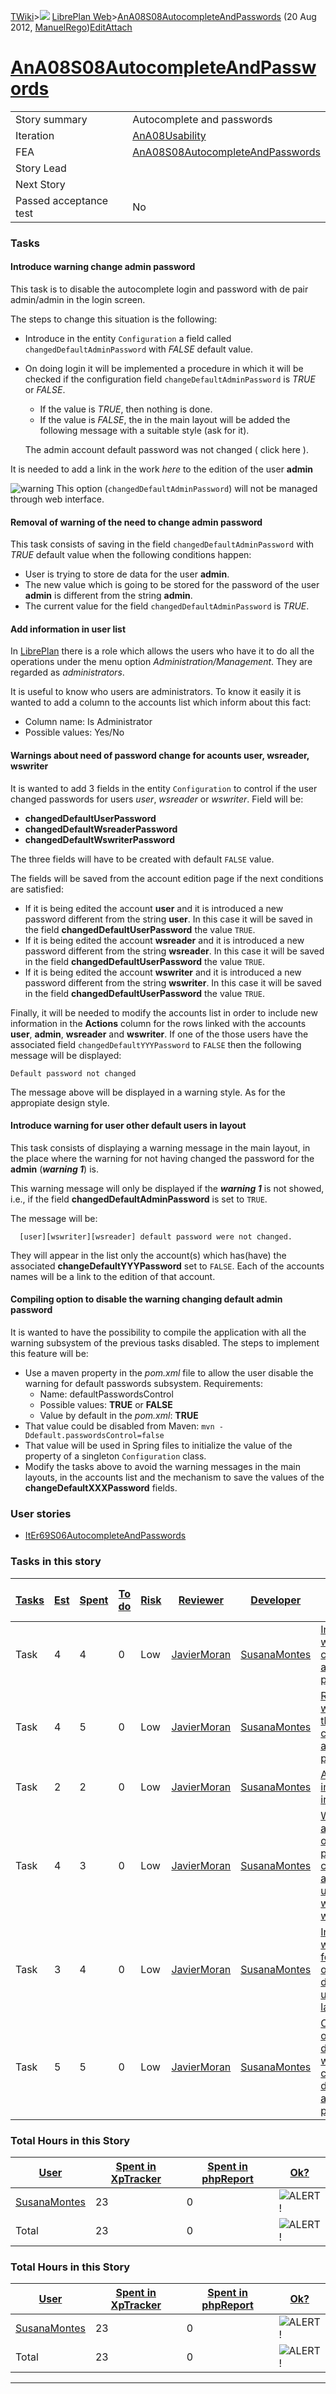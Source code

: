 [TWiki](/twiki/Main/WebHome)&gt;![](/twiki/TWiki/TWikiDocGraphics/web-bg-small.gif) [LibrePlan Web](/twiki/LibrePlan/WebHome)&gt;[AnA08S08AutocompleteAndPasswords](http://wiki.libreplan-enterprise.com/twiki/LibrePlan/AnA08S08AutocompleteAndPasswords "Topic revision: 10 (20 Aug 2012 - 09:52:45)") (20 Aug 2012, [ManuelRego](/twiki/Main/ManuelRego))[Edit](http://wiki.libreplan-enterprise.com/twiki/bin/edit/LibrePlan/AnA08S08AutocompleteAndPasswords?t=1520337844 "Edit this topic text")[Attach](/twiki/bin/attach/LibrePlan/AnA08S08AutocompleteAndPasswords "Attach an image or document to this topic")

 [AnA08S08AutocompleteAndPasswords](/twiki/LibrePlan/AnA08S08AutocompleteAndPasswords)
==================================================================================================================================================



|                        |                                                                                                |
|------------------------|------------------------------------------------------------------------------------------------|
| Story summary          | Autocomplete and passwords                                                                     |
| Iteration              | [AnA08Usability](/twiki/LibrePlan/AnA08Usability)                                     |
| FEA                    | [AnA08S08AutocompleteAndPasswords](/twiki/LibrePlan/AnA08S08AutocompleteAndPasswords) |
| Story Lead             |                                                                                                |
| Next Story             |                                                                                                |
| Passed acceptance test | No                                                                                             |

###  Tasks



####  Introduce warning change admin password

This task is to disable the autocomplete login and password with de pair admin/admin in the login screen.

The steps to change this situation is the following:

-   Introduce in the entity `Configuration` a field called `changedDefaultAdminPassword` with *FALSE* default value.
-   On doing login it will be implemented a procedure in which it will be checked if the configuration field `changeDefaultAdminPassword` is *TRUE* or *FALSE*.
    -   If the value is *TRUE*, then nothing is done.
    -   If the value is *FALSE*, the in the main layout will be added the following message with a suitable style (ask for it).

    The admin account default password was not changed ( click here ).

It is needed to add a link in the work *here* to the edition of the user **admin**

![warning](/twiki/TWiki/TWikiDocGraphics/warning.gif) This option (`changedDefaultAdminPassword`) will not be managed through web interface.



####  Removal of warning of the need to change admin password

This task consists of saving in the field `changedDefaultAdminPassword` with *TRUE* default value when the following conditions happen:

-   User is trying to store de data for the user **admin**.
-   The new value which is going to be stored for the password of the user **admin** is different from the string **admin**.
-   The current value for the field `changedDefaultAdminPassword` is *TRUE*.



####  Add information in user list

In [LibrePlan](/twiki/LibrePlan/LibrePlan) there is a role which allows the users who have it to do all the operations under the menu option *Administration/Management*. They are regarded as *administrators*.

It is useful to know who users are administrators. To know it easily it is wanted to add a column to the accounts list which inform about this fact:

-   Column name: Is Administrator
-   Possible values: Yes/No



####  Warnings about need of password change for acounts user, wsreader, wswriter

It is wanted to add 3 fields in the entity `Configuration` to control if the user changed passwords for users *user*, *wsreader* or *wswriter*. Field will be:

-   **changedDefaultUserPassword**
-   **changedDefaultWsreaderPassword**
-   **changedDefaultWswriterPassword**

The three fields will have to be created with default `FALSE` value.

The fields will be saved from the account edition page if the next conditions are satisfied:

-   If it is being edited the account **user** and it is introduced a new password different from the string **user**. In this case it will be saved in the field **changedDefaultUserPassword** the value `TRUE`.
-   If it is being edited the account **wsreader** and it is introduced a new password different from the string **wsreader**. In this case it will be saved in the field **changedDefaultUserPassword** the value `TRUE`.
-   If it is being edited the account **wswriter** and it is introduced a new password different from the string **wswriter**. In this case it will be saved in the field **changedDefaultUserPassword** the value `TRUE`.

Finally, it will be needed to modify the accounts list in order to include new information in the **Actions** column for the rows linked with the accounts **user**, **admin**, **wsreader** and **wswriter**. If one of the those users have the associated field `changedDefaultYYYPassword` to `FALSE` then the following message will be displayed:

    Default password not changed

The message above will be displayed in a warning style. As for the appropiate design style.



####  Introduce warning for user other default users in layout

This task consists of displaying a warning message in the main layout, in the place where the warning for not having changed the password for the **admin** (***warning 1***) is.

This warning message will only be displayed if the ***warning 1*** is not showed, i.e., if the field **changedDefaultAdminPassword** is set to `TRUE`.

The message will be:

      [user][wswriter][wsreader] default password were not changed.

They will appear in the list only the account(s) which has(have) the associated **changeDefaultYYYPassword** set to `FALSE`. Each of the accounts names will be a link to the edition of that account.



####  Compiling option to disable the warning changing default admin password

It is wanted to have the possibility to compile the application with all the warning subsystem of the previous tasks disabled. The steps to implement this feature will be:

-   Use a maven property in the *pom.xml* file to allow the user disable the warning for default passwords subsystem. Requirements:
    -   Name: defaultPasswordsControl
    -   Possible values: **TRUE** or **FALSE**
    -   Value by default in the *pom.xml*: **TRUE**
-   That value could be disabled from Maven: `mvn -Ddefault.passwordsControl=false`
-   That value will be used in Spring files to initialize the value of the property of a singleton `Configuration` class.
-   Modify the tasks above to avoid the warning messages in the main layouts, in the accounts list and the mechanism to save the values of the **changeDefaultXXXPassword** fields.

###  User stories

-   [ItEr69S06AutocompleteAndPasswords](/twiki/LibrePlan/ItEr69S06AutocompleteAndPasswords)

###  Tasks in this story



| [Tasks](http://wiki.libreplan-enterprise.com/twiki/LibrePlan/AnA08S08AutocompleteAndPasswords?sortcol=0;table=2;up=0#sorted_table "Sort by this column") | [Est](http://wiki.libreplan-enterprise.com/twiki/LibrePlan/AnA08S08AutocompleteAndPasswords?sortcol=1;table=2;up=0#sorted_table "Sort by this column") | [Spent](http://wiki.libreplan-enterprise.com/twiki/LibrePlan/AnA08S08AutocompleteAndPasswords?sortcol=2;table=2;up=0#sorted_table "Sort by this column") | [To do](http://wiki.libreplan-enterprise.com/twiki/LibrePlan/AnA08S08AutocompleteAndPasswords?sortcol=3;table=2;up=0#sorted_table "Sort by this column") | [Risk](http://wiki.libreplan-enterprise.com/twiki/LibrePlan/AnA08S08AutocompleteAndPasswords?sortcol=4;table=2;up=0#sorted_table "Sort by this column") | [Reviewer](http://wiki.libreplan-enterprise.com/twiki/LibrePlan/AnA08S08AutocompleteAndPasswords?sortcol=5;table=2;up=0#sorted_table "Sort by this column") | [Developer](http://wiki.libreplan-enterprise.com/twiki/LibrePlan/AnA08S08AutocompleteAndPasswords?sortcol=6;table=2;up=0#sorted_table "Sort by this column") | [Task Name](http://wiki.libreplan-enterprise.com/twiki/LibrePlan/AnA08S08AutocompleteAndPasswords?sortcol=7;table=2;up=0#sorted_table "Sort by this column") | [Start Date](http://wiki.libreplan-enterprise.com/twiki/LibrePlan/AnA08S08AutocompleteAndPasswords?sortcol=8;table=2;up=0#sorted_table "Sort by this column") | [Est End Date](http://wiki.libreplan-enterprise.com/twiki/LibrePlan/AnA08S08AutocompleteAndPasswords?sortcol=9;table=2;up=0#sorted_table "Sort by this column") | [End Date](http://wiki.libreplan-enterprise.com/twiki/LibrePlan/AnA08S08AutocompleteAndPasswords?sortcol=10;table=2;up=0#sorted_table "Sort by this column") |
|-------------------------------------------------------------------------------------------------------------------------------------------------------------------|-----------------------------------------------------------------------------------------------------------------------------------------------------------------|-------------------------------------------------------------------------------------------------------------------------------------------------------------------|-------------------------------------------------------------------------------------------------------------------------------------------------------------------|------------------------------------------------------------------------------------------------------------------------------------------------------------------|----------------------------------------------------------------------------------------------------------------------------------------------------------------------|-----------------------------------------------------------------------------------------------------------------------------------------------------------------------|-----------------------------------------------------------------------------------------------------------------------------------------------------------------------|------------------------------------------------------------------------------------------------------------------------------------------------------------------------|--------------------------------------------------------------------------------------------------------------------------------------------------------------------------|-----------------------------------------------------------------------------------------------------------------------------------------------------------------------|
| Task                                                                                                                                                              | 4                                                                                                                                                               | 4                                                                                                                                                                 | 0                                                                                                                                                                 | Low                                                                                                                                                              | [JavierMoran](/twiki/Main/JavierMoran)                                                                                                                      | [SusanaMontes](/twiki/Main/SusanaMontes)                                                                                                                     | [Introduce warning change admin password](/twiki/LibrePlan/AnA08S08AutocompleteAndPasswords#TasK0)                                                           |                                                                                                                                                                        |                                                                                                                                                                          |                                                                                                                                                                       |
| Task                                                                                                                                                              | 4                                                                                                                                                               | 5                                                                                                                                                                 | 0                                                                                                                                                                 | Low                                                                                                                                                              | [JavierMoran](/twiki/Main/JavierMoran)                                                                                                                      | [SusanaMontes](/twiki/Main/SusanaMontes)                                                                                                                     | [Removal of warning of the need to change admin password](/twiki/LibrePlan/AnA08S08AutocompleteAndPasswords#TasK1)                                           |                                                                                                                                                                        |                                                                                                                                                                          |                                                                                                                                                                       |
| Task                                                                                                                                                              | 2                                                                                                                                                               | 2                                                                                                                                                                 | 0                                                                                                                                                                 | Low                                                                                                                                                              | [JavierMoran](/twiki/Main/JavierMoran)                                                                                                                      | [SusanaMontes](/twiki/Main/SusanaMontes)                                                                                                                     | [Add information in user list](/twiki/LibrePlan/AnA08S08AutocompleteAndPasswords#TasK2)                                                                      |                                                                                                                                                                        |                                                                                                                                                                          |                                                                                                                                                                       |
| Task                                                                                                                                                              | 4                                                                                                                                                               | 3                                                                                                                                                                 | 0                                                                                                                                                                 | Low                                                                                                                                                              | [JavierMoran](/twiki/Main/JavierMoran)                                                                                                                      | [SusanaMontes](/twiki/Main/SusanaMontes)                                                                                                                     | [Warnings about need of password change for acounts user, wsreader, wswriter](/twiki/LibrePlan/AnA08S08AutocompleteAndPasswords#TasK3)                       |                                                                                                                                                                        |                                                                                                                                                                          |                                                                                                                                                                       |
| Task                                                                                                                                                              | 3                                                                                                                                                               | 4                                                                                                                                                                 | 0                                                                                                                                                                 | Low                                                                                                                                                              | [JavierMoran](/twiki/Main/JavierMoran)                                                                                                                      | [SusanaMontes](/twiki/Main/SusanaMontes)                                                                                                                     | [Introduce warning for user other default users in layout](/twiki/LibrePlan/AnA08S08AutocompleteAndPasswords#TasK4)                                          |                                                                                                                                                                        |                                                                                                                                                                          |                                                                                                                                                                       |
| Task                                                                                                                                                              | 5                                                                                                                                                               | 5                                                                                                                                                                 | 0                                                                                                                                                                 | Low                                                                                                                                                              | [JavierMoran](/twiki/Main/JavierMoran)                                                                                                                      | [SusanaMontes](/twiki/Main/SusanaMontes)                                                                                                                     | [Compiling option to disable the warning changing default admin password](/twiki/LibrePlan/AnA08S08AutocompleteAndPasswords#TasK5)                           |                                                                                                                                                                        |                                                                                                                                                                          |                                                                                                                                                                       |

###  Total Hours in this Story

| [User](http://wiki.libreplan-enterprise.com/twiki/LibrePlan/AnA08S08AutocompleteAndPasswords?sortcol=0;table=3;up=0#sorted_table "Sort by this column") | [Spent in XpTracker](http://wiki.libreplan-enterprise.com/twiki/LibrePlan/AnA08S08AutocompleteAndPasswords?sortcol=1;table=3;up=0#sorted_table "Sort by this column") | [Spent in phpReport](http://wiki.libreplan-enterprise.com/twiki/LibrePlan/AnA08S08AutocompleteAndPasswords?sortcol=2;table=3;up=0#sorted_table "Sort by this column") | [Ok?](http://wiki.libreplan-enterprise.com/twiki/LibrePlan/AnA08S08AutocompleteAndPasswords?sortcol=3;table=3;up=0#sorted_table "Sort by this column") |
|------------------------------------------------------------------------------------------------------------------------------------------------------------------|--------------------------------------------------------------------------------------------------------------------------------------------------------------------------------|--------------------------------------------------------------------------------------------------------------------------------------------------------------------------------|-----------------------------------------------------------------------------------------------------------------------------------------------------------------|
| [SusanaMontes](/twiki/Main/SusanaMontes)                                                                                                                | 23                                                                                                                                                                             | 0                                                                                                                                                                              | ![ALERT!](/twiki/TWiki/TWikiDocGraphics/warning.gif "ALERT!")                                                                                               |
| Total                                                                                                                                                            | 23                                                                                                                                                                             | 0                                                                                                                                                                              | ![ALERT!](/twiki/TWiki/TWikiDocGraphics/warning.gif "ALERT!")                                                                                               |

###  Total Hours in this Story

| [User](http://wiki.libreplan-enterprise.com/twiki/LibrePlan/AnA08S08AutocompleteAndPasswords?sortcol=0;table=4;up=0#sorted_table "Sort by this column") | [Spent in XpTracker](http://wiki.libreplan-enterprise.com/twiki/LibrePlan/AnA08S08AutocompleteAndPasswords?sortcol=1;table=4;up=0#sorted_table "Sort by this column") | [Spent in phpReport](http://wiki.libreplan-enterprise.com/twiki/LibrePlan/AnA08S08AutocompleteAndPasswords?sortcol=2;table=4;up=0#sorted_table "Sort by this column") | [Ok?](http://wiki.libreplan-enterprise.com/twiki/LibrePlan/AnA08S08AutocompleteAndPasswords?sortcol=3;table=4;up=0#sorted_table "Sort by this column") |
|------------------------------------------------------------------------------------------------------------------------------------------------------------------|--------------------------------------------------------------------------------------------------------------------------------------------------------------------------------|--------------------------------------------------------------------------------------------------------------------------------------------------------------------------------|-----------------------------------------------------------------------------------------------------------------------------------------------------------------|
| [SusanaMontes](/twiki/Main/SusanaMontes)                                                                                                                | 23                                                                                                                                                                             | 0                                                                                                                                                                              | ![ALERT!](/twiki/TWiki/TWikiDocGraphics/warning.gif "ALERT!")                                                                                               |
| Total                                                                                                                                                            | 23                                                                                                                                                                             | 0                                                                                                                                                                              | ![ALERT!](/twiki/TWiki/TWikiDocGraphics/warning.gif "ALERT!")                                                                                               |

------------------------------------------------------------------------
